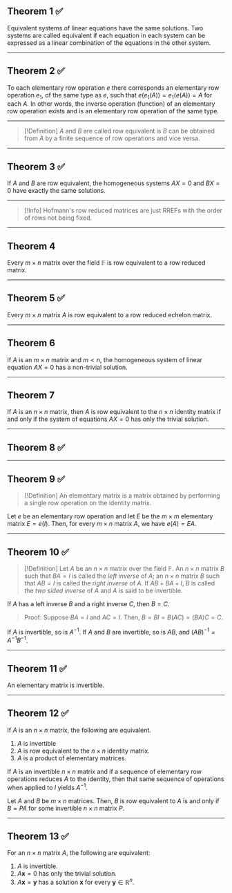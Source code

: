 ## Theorem 1 ✅

Equivalent systems of linear equations have the same solutions. Two systems are called equivalent if each equation in each system can be expressed as a linear combination of the equations in the other system. 

---
## Theorem 2 ✅
To each elementary row operation $e$ there corresponds an elementary row operation $e_{1}$, of the same type as $e$, such that $e(e_{1}(A))=e_{1}(e(A))=A$ for each $A$. In other words, the inverse operation (function) of an elementary row operation exists and is an elementary row operation of the same type. 

---
>[!Definition]
>$A$ and $B$ are called row equivalent is $B$ can be obtained from $A$ by a finite sequence of row operations and vice versa.

---

## Theorem 3 ✅

If $A$ and $B$ are row equivalent, the homogeneous systems $AX=0$ and $BX=0$ have exactly the same solutions.

---

>[!Info]
>Hofmann's row reduced matrices are just RREFs with the order of rows not being fixed.

---

## Theorem 4
Every $m\times n$ matrix over the field $\mathbb{F}$ is row equivalent to a row reduced matrix.

---

## Theorem 5 ✅
Every $m\times n$ matrix $A$ is row equivalent to a row reduced echelon matrix.

---

## Theorem 6

If $A$ is an $m\times n$ matrix and $m<n$, the homogeneous system of linear equation $AX=0$ has a non-trivial solution.


---

## Theorem 7

If $A$ is an $n\times n$ matrix, then $A$ is row equivalent to the $n\times n$ identity matrix if and only if the system of equations $AX=0$ has only the trivial solution.

---

## Theorem 8 ✅

---
## Theorem 9 ✅

>[!Definition]
>An elementary matrix is a matrix obtained by performing a single row operation on the identity matrix.

Let $e$ be an elementary row operation and let $E$ be the $m\times m$ elementary matrix $E=e(I)$. Then, for every $m\times n$ matrix $A$, we have $e(A)=EA$. 

---
## Theorem 10 ✅

>[!Definition]
>Let $A$ be an $n\times n$ matrix over the field $\mathbb{F}$. An $n\times n$ matrix $B$ such that $BA=I$ is called the *left inverse* of $A$; an $n\times n$ matrix $B$ such that $AB=I$ is called the *right inverse* of $A$. If $AB+BA+I$, $B$ is called the *two sided inverse* of $A$ and $A$ is said to be invertible.  

If $A$ has a left inverse $B$ and a right inverse $C$, then $B=C$. 

>Proof: Suppose $BA=I$ and $AC=I$. Then,
>$B=BI=B(AC)=(BA)C=C$.

If $A$ is invertible, so is $A^{-1}$. 
If $A$ and $B$ are invertible, so is $AB$, and $(AB)^{-1}=A^{-1}B^{-1}$.

---

## Theorem 11 ✅

An elementary matrix is invertible.

---

## Theorem 12 ✅

If $A$ is an $n\times n$ matrix, the following are equivalent.
1. $A$ is invertible
2. $A$ is row equivalent to the $n\times n$ identity matrix.
3. $A$ is a product of elementary matrices.

If $A$ is an invertible $n\times n$ matrix and if a sequence of elementary row operations reduces $A$ to the identity, then that same sequence of operations when applied to $I$ yields $A^{-1}$.

Let $A$ and $B$ be $m\times n$ matrices. Then, $B$ is row equivalent to $A$ is and only if $B=PA$ for some invertible $n\times n$ matrix $P$. 

---
## Theorem 13 ✅

For an $n\times n$ matrix $A$, the following are equivalent:
1. $A$ is invertible.
2. $A\mathbf{x}=0$ has only the trivial solution.
3. $A\mathbf{x}=\mathbf{y}$ has a solution $\mathbf{x}$ for every $\mathbf{y}\in \mathbb{R}^{n}$.
